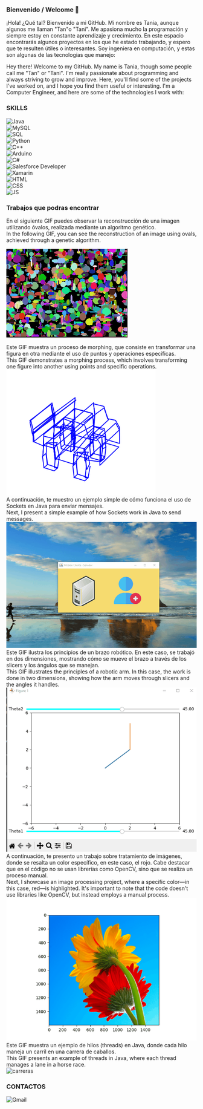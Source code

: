 ### Bienvenido / Welcome 👋

<!--
**taniadah/taniadah** is a ✨ _special_ ✨ repository because its `README.md` (this file) appears on your GitHub profile.

Here are some ideas to get you started:

- 🔭 I’m currently working on ...
- 🌱 I’m currently learning ...
- 👯 I’m looking to collaborate on ...
- 🤔 I’m looking for help with ...
- 💬 Ask me about ...
- 📫 How to reach me: ...
- 😄 Pronouns: ...
- ⚡ Fun fact: ...
-->
¡Hola! ¿Qué tal? Bienvenido a mi GitHub. Mi nombre es Tania, aunque algunos me llaman "Tan"o "Tani". Me apasiona mucho la programación y siempre estoy en constante aprendizaje y crecimiento. En este espacio encontrarás algunos proyectos en los que he estado trabajando, y espero que te resulten útiles o interesantes. Soy ingeniera en computación, y estas son algunas de las tecnologías que manejo:

Hey there! Welcome to my GitHub. My name is Tania, though some people call me "Tan" or "Tani". I'm really passionate about programming and always striving to grow and improve. Here, you'll find some of the projects I've worked on, and I hope you find them useful or interesting. I'm a Computer Engineer, and here are some of the technologies I work with:


### SKILLS
![Java](https://img.shields.io/badge/Java-red?style=for-the-badge&logo=appveyor&logoColor=violet&labelColor=101010)<br>
![MySQL](https://img.shields.io/badge/MySQL-orange?style=for-the-badge&logo=mysql&logoColor=blue&labelColor=101010)<br>
![SQL](https://img.shields.io/badge/SQL%20server-%23b70404?style=for-the-badge&logoColor=%2300A1E0&labelColor=%23101010)<br>
![Python](https://img.shields.io/badge/Python-yellow?style=for-the-badge&logo=python&logoColor=blue&labelColor=101010)<br>
![C++](https://img.shields.io/badge/C++-black?style=for-the-badge&logo=cplusplus&logoColor=green&labelColor=101010)<br>
![Arduino](https://img.shields.io/badge/Arduino-informational?style=for-the-badge&logo=arduino&logoColor=informational&labelColor=101010)<br>
![C#](https://img.shields.io/badge/C%23-%238A2BE2?style=for-the-badge&logo=sharp&logoColor=%23C209C1&labelColor=101010)<br>
![Salesforce Developer](https://img.shields.io/badge/Salesforce_Developer-%2300A1E0?style=for-the-badge&logo=salesforce&logoColor=%2300A1E0&labelColor=%23101010)<br>
![Xamarin](https://img.shields.io/badge/Xamarin-%233DDC84?style=for-the-badge&logo=android&labelColor=101010)<br>
![HTML](https://img.shields.io/badge/HTML-%23E34F26?style=for-the-badge&logo=html5&labelColor=101010)<br>
![CSS](https://img.shields.io/badge/css-%23663399?style=for-the-badge&logo=css&labelColor=101010)<br>
![JS](https://img.shields.io/badge/javascript-%23ffe933?style=for-the-badge&logo=javascript&labelColor=101010)<br>


### Trabajos que podras encontrar
En el siguiente GIF puedes observar la reconstrucción de una imagen utilizando óvalos, realizada mediante un algoritmo genético.<br>
In the following GIF, you can see the reconstruction of an image using ovals, achieved through a genetic algorithm. <br>

![reconstruccion](https://github.com/taniadah/Reconstruccion-de-imagen--AG/blob/main/Reconstruccion.gif) <br>

Este GIF muestra un proceso de morphing, que consiste en transformar una figura en otra mediante el uso de puntos y operaciones específicas.<br>
This GIF demonstrates a morphing process, which involves transforming one figure into another using points and specific operations.<br>
![sss](https://github.com/taniadah/Graficacion-con-python/blob/main/Animaciones/Morphing.gif) <br>
A continuación, te muestro un ejemplo simple de cómo funciona el uso de Sockets en Java para enviar mensajes.<br>
Next, I present a simple example of how Sockets work in Java to send messages.<br>
![chat](https://github.com/taniadah/Chat_Cliente-Servidor/blob/main/Chat.gif) <br>
Este GIF ilustra los principios de un brazo robótico. En este caso, se trabajó en dos dimensiones, mostrando cómo se mueve el brazo a través de los slicers y los ángulos que se manejan.<br>
This GIF illustrates the principles of a robotic arm. In this case, the work is done in two dimensions, showing how the arm moves through slicers and the angles it handles.<br>
![brazo](https://github.com/taniadah/Graficacion-con-python/blob/main/Animaciones/Brazo.gif) <br>
A continuación, te presento un trabajo sobre tratamiento de imágenes, donde se resalta un color específico, en este caso, el rojo. Cabe destacar que en el código no se usan librerías como OpenCV, sino que se realiza un proceso manual.<br>
Next, I showcase an image processing project, where a specific color—in this case, red—is highlighted. It's important to note that the code doesn't use libraries like OpenCV, but instead employs a manual process.<br>
![flores](https://github.com/taniadah/OpenCV_Tratamiento-de-imagenes/blob/main/Flores/Flores.gif) <br>
Este GIF muestra un ejemplo de hilos (threads) en Java, donde cada hilo maneja un carril en una carrera de caballos.<br>
This GIF presents an example of threads in Java, where each thread manages a lane in a horse race.<br>
![carreras](https://github.com/taniadah/CarreraDeCaballos_Java/blob/main/Carreras.gif) <br>




### CONTACTOS
![Gmail](https://img.shields.io/badge/taniadelangelh@gmail.com-red?style=flat&logo=gmail&logoColor=red&labelColor=101010)<br>
 

